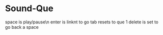 # Sound-Que
space is play/pause\n
enter is linknt to go
tab resets to que 1
delete is set to go back a space
